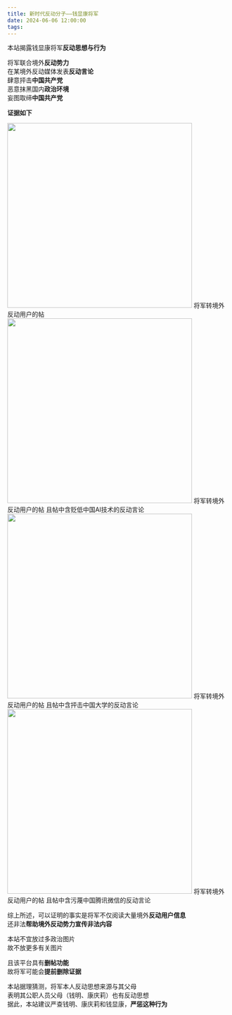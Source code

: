 ```yaml
---
title: 新时代反动分子——钱显康将军
date: 2024-06-06 12:00:00
tags:
---
```


本站揭露钱显康将军**反动思想与行为**  
  
将军联合境外**反动势力**  
在某境外反动媒体发表**反动言论**  
肆意抨击**中国共产党**  
恶意抹黑国内**政治环境**  
妄图取缔**中国共产党**  
  
**证据如下**  
  
<img src="/images/tt_1.png" style="width:30em">
将军转境外反动用户的帖  
  
<img src="/images/tt_2.png" style="width:30em">
将军转境外反动用户的帖  
且帖中含贬低中国AI技术的反动言论  
  
<img src="/images/tt_3.png" style="width:30em">
将军转境外反动用户的帖  
且帖中含抨击中国大学的反动言论  
  
<img src="/images/tt_4.png" style="width:30em">
将军转境外反动用户的帖  
且帖中含污蔑中国腾讯微信的反动言论  
  
综上所述，可以证明的事实是将军不仅阅读大量境外**反动用户信息**  
还非法**帮助境外反动势力宣传非法内容**  
  
本站不宜放过多政治图片  
故不放更多有关图片  
  
且该平台具有**删帖功能**  
故将军可能会**提前删除证据**  
  
本站据理猜测，将军本人反动思想来源与其父母  
表明其公职人员父母（钱明、康庆莉）也有反动思想  
据此，本站建议严查钱明、康庆莉和钱显康，**严惩这种行为**  
